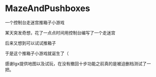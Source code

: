 # MazeAndPushboxes
一个控制台走迷宫推箱子小游戏

某天突发奇想，花了一点点时间用控制台编写了一个走迷宫

后来又想到可以试试推箱子

于是这个推箱子小游戏就诞生了（

感谢lgx提供地图以及试玩，在没有撤回十步功能之前真的是被迫删档测试了一把。
